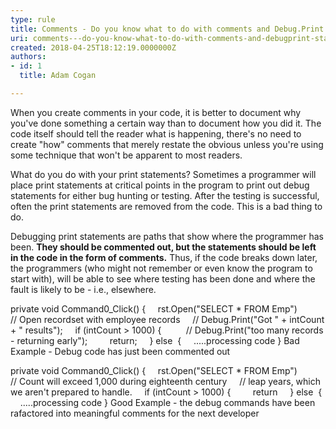```yaml
---
type: rule
title: Comments - Do you know what to do with comments and Debug.Print statements
uri: comments---do-you-know-what-to-do-with-comments-and-debugprint-statements
created: 2018-04-25T18:12:19.0000000Z
authors:
- id: 1
  title: Adam Cogan

---
```


When you create comments in your code, it is better to document why you've done something a certain way than to document how you did it. The code itself should tell the reader what is happening, there's no need to create "how" comments that merely restate the obvious unless you're using some technique that won't be apparent to most readers.
 
What do you do with your print statements? Sometimes a programmer will place print statements at critical points in the program to print out debug statements for either bug hunting or testing. After the testing is successful, often the print statements are removed from the code. This is a bad thing to do.

Debugging print statements are paths that show where the programmer has been.  **They should be commented out, but the statements should be left in the code in the form of comments.** Thus, if the code breaks down later, the programmers (who might not remember or even know the program to start with), will be able to see where testing has been done and where the fault is likely to be - i.e., elsewhere.

private void Command0\_Click() {
    rst.Open("SELECT \* FROM Emp") // Open recordset with employee records
    // Debug.Print("Got " + intCount + " results");
    if (intCount &gt; 1000) {
         // Debug.Print("too many records - returning early");
        return;
    } else  {
    .....processing code
}
Bad Example - Debug code has just been commented out

private void Command0\_Click() {
    rst.Open("SELECT \* FROM Emp")
    // Count will exceed 1,000 during eighteenth century
    // leap years, which we aren't prepared to handle.
    if (intCount &gt; 1000) {
        return
    } else  {
    .....processing code
}
 Good Example - the debug commands have been rafactored into meaningful comments for the next developer
